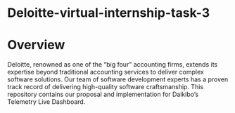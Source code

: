 # Deloitte-virtual-internship-task-3
# Overview
Deloitte, renowned as one of the “big four” accounting firms, extends its expertise beyond traditional accounting services to deliver complex software solutions. Our team of software development experts has a proven track record of delivering high-quality software craftsmanship. This repository contains our proposal and implementation for Daikibo’s Telemetry Live Dashboard.
